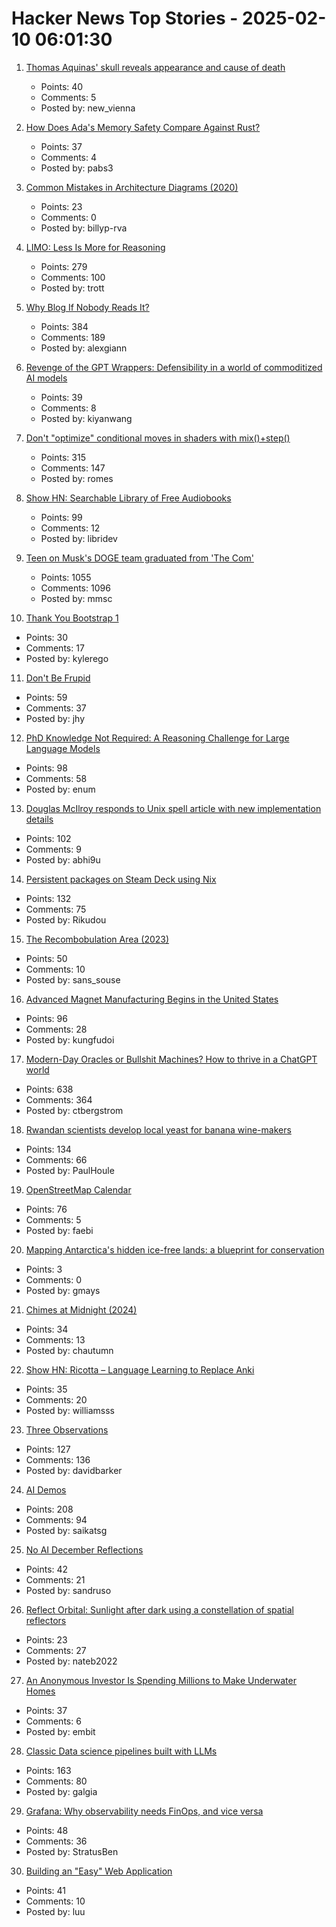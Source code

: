 # Hacker News Top Stories - 2025-02-10 06:01:30

1. [Thomas Aquinas' skull reveals appearance and cause of death](https://www.ncregister.com/blog/face-of-aquinas-revealed-after-750-years)
   - Points: 40
   - Comments: 5
   - Posted by: new_vienna

2. [How Does Ada's Memory Safety Compare Against Rust?](https://ajxs.me/blog/How_Does_Adas_Memory_Safety_Compare_Against_Rust.html)
   - Points: 37
   - Comments: 4
   - Posted by: pabs3

3. [Common Mistakes in Architecture Diagrams (2020)](https://www.ilograph.com/blog/posts/diagram-mistakes/)
   - Points: 23
   - Comments: 0
   - Posted by: billyp-rva

4. [LIMO: Less Is More for Reasoning](https://arxiv.org/abs/2502.03387)
   - Points: 279
   - Comments: 100
   - Posted by: trott

5. [Why Blog If Nobody Reads It?](https://andysblog.uk/why-blog-if-nobody-reads-it/)
   - Points: 384
   - Comments: 189
   - Posted by: alexgiann

6. [Revenge of the GPT Wrappers: Defensibility in a world of commoditized AI models](https://andrewchen.substack.com/p/revenge-of-the-gpt-wrappers-defensibility)
   - Points: 39
   - Comments: 8
   - Posted by: kiyanwang

7. [Don't "optimize" conditional moves in shaders with mix()+step()](https://iquilezles.org/articles/gpuconditionals/)
   - Points: 315
   - Comments: 147
   - Posted by: romes

8. [Show HN: Searchable Library of Free Audiobooks](https://booksearch.party/)
   - Points: 99
   - Comments: 12
   - Posted by: libridev

9. [Teen on Musk's DOGE team graduated from 'The Com'](https://krebsonsecurity.com/2025/02/teen-on-musks-doge-team-graduated-from-the-com/)
   - Points: 1055
   - Comments: 1096
   - Posted by: mmsc

10. [Thank You Bootstrap 1](https://kylerego.github.io/thank-you-bootstrap-1)
   - Points: 30
   - Comments: 17
   - Posted by: kylerego

11. [Don't Be Frupid](https://selix.net/notes/dont-be-frupid)
   - Points: 59
   - Comments: 37
   - Posted by: jhy

12. [PhD Knowledge Not Required: A Reasoning Challenge for Large Language Models](https://arxiv.org/abs/2502.01584)
   - Points: 98
   - Comments: 58
   - Posted by: enum

13. [Douglas McIlroy responds to Unix spell article with new implementation details](https://twitter.com/abhi9u/status/1887010136155414602)
   - Points: 102
   - Comments: 9
   - Posted by: abhi9u

14. [Persistent packages on Steam Deck using Nix](https://chrastecky.dev/gaming/persistent-packages-on-steam-deck-using-nix)
   - Points: 132
   - Comments: 75
   - Posted by: Rikudou

15. [The Recombobulation Area (2023)](https://onmilwaukee.com/articles/recombobulationsigns)
   - Points: 50
   - Comments: 10
   - Posted by: sans_souse

16. [Advanced Magnet Manufacturing Begins in the United States](https://spectrum.ieee.org/advanced-magnet-manufacturing-in-us)
   - Points: 96
   - Comments: 28
   - Posted by: kungfudoi

17. [Modern-Day Oracles or Bullshit Machines? How to thrive in a ChatGPT world](https://thebullshitmachines.com)
   - Points: 638
   - Comments: 364
   - Posted by: ctbergstrom

18. [Rwandan scientists develop local yeast for banana wine-makers](https://phys.org/news/2025-01-rwandan-scientists-local-yeast-banana.html)
   - Points: 134
   - Comments: 66
   - Posted by: PaulHoule

19. [OpenStreetMap Calendar](https://osmcal.org/)
   - Points: 76
   - Comments: 5
   - Posted by: faebi

20. [Mapping Antarctica's hidden ice-free lands: a blueprint for conservation](https://www.unsw.edu.au/newsroom/news/2025/01/mapping-antarcticas-hidden-ice-free-lands-a-blueprint-for-conservation)
   - Points: 3
   - Comments: 0
   - Posted by: gmays

21. [Chimes at Midnight (2024)](https://asteriskmag.com/issues/08/chimes-at-midnight)
   - Points: 34
   - Comments: 13
   - Posted by: chautumn

22. [Show HN: Ricotta – Language Learning to Replace Anki](https://ricotta.affineur.io/)
   - Points: 35
   - Comments: 20
   - Posted by: williamsss

23. [Three Observations](https://blog.samaltman.com/three-observations)
   - Points: 127
   - Comments: 136
   - Posted by: davidbarker

24. [AI Demos](https://aidemos.meta.com/)
   - Points: 208
   - Comments: 94
   - Posted by: saikatsg

25. [No AI December Reflections](https://blog.rybarix.com/2025/02/09/noaidecember.html)
   - Points: 42
   - Comments: 21
   - Posted by: sandruso

26. [Reflect Orbital: Sunlight after dark using a constellation of spatial reflectors](https://www.reflectorbital.com/)
   - Points: 23
   - Comments: 27
   - Posted by: nateb2022

27. [An Anonymous Investor Is Spending Millions to Make Underwater Homes](https://www.theguardian.com/environment/2025/feb/03/flooded-quarry-mysterious-millionaire-and-dream-new-atlantis-welsh-border-deep)
   - Points: 37
   - Comments: 6
   - Posted by: embit

28. [Classic Data science pipelines built with LLMs](https://github.com/Pravko-Solutions/FlashLearn/tree/main/examples)
   - Points: 163
   - Comments: 80
   - Posted by: galgia

29. [Grafana: Why observability needs FinOps, and vice versa](https://grafana.com/blog/2025/02/06/why-observability-needs-finops-and-vice-versa-the-vantage-integration-with-grafana-cloud/)
   - Points: 48
   - Comments: 36
   - Posted by: StratusBen

30. [Building an "Easy" Web Application](https://rudyfaile.com/2020/07/06/building-an-easy-web-application/)
   - Points: 41
   - Comments: 10
   - Posted by: luu

